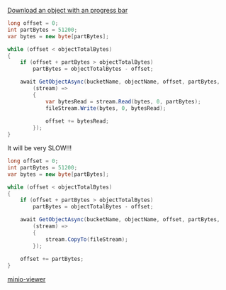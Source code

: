 [Download an object with an progress bar](https://github.com/minio/minio-dotnet/blob/ef75b2fe96840ad48ddbe62ae19d3d31e9f41904/Minio/ApiEndpoints/ObjectOperations.cs#L78)

```csharp
long offset = 0;
int partBytes = 51200;
var bytes = new byte[partBytes];

while (offset < objectTotalBytes)
{
    if (offset + partBytes > objectTotalBytes)
        partBytes = objectTotalBytes - offset;

    await GetObjectAsync(bucketName, objectName, offset, partBytes, 
        (stream) =>
        {
            var bytesRead = stream.Read(bytes, 0, partBytes);
            fileStream.Write(bytes, 0, bytesRead);
            
            offset += bytesRead;
        });
}
```

It will be very SLOW!!!

```csharp
long offset = 0;
int partBytes = 51200;
var bytes = new byte[partBytes];

while (offset < objectTotalBytes)
{
    if (offset + partBytes > objectTotalBytes)
        partBytes = objectTotalBytes - offset;

    await GetObjectAsync(bucketName, objectName, offset, partBytes, 
        (stream) =>
        {
            stream.CopyTo(fileStream);
        });
    
    offset += partBytes;
}
```

[minio-viewer](https://github.com/msgbyte/minio-viewer)
